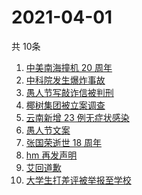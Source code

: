 # 2021-04-01
  共 10条

  <!-- BEGIN -->
  <!-- 最后更新时间:Thu Apr 01 2021 12:20:22 GMT+0000 (Coordinated Universal Time) -->
  1. [中美南海撞机 20 周年](https://www.zhihu.com/search?q=中美撞机)
1. [中科院发生爆炸事故](https://www.zhihu.com/search?q=中科院)
1. [愚人节写敲诈信被判刑](https://www.zhihu.com/search?q=愚人节套路)
1. [椰树集团被立案调查](https://www.zhihu.com/search?q=椰树集团)
1. [云南新增 23 例无症状感染](https://www.zhihu.com/search?q=云南新增)
1. [愚人节文案](https://www.zhihu.com/search?q=愚人节文案)
1. [张国荣逝世 18 周年](https://www.zhihu.com/search?q=张国荣)
1. [hm 再发声明](https://www.zhihu.com/search?q=hm)
1. [艾回道歉](https://www.zhihu.com/search?q=艾回道歉)
1. [大学生打差评被举报至学校](https://www.zhihu.com/search?q=豆瓣差评)
  <!-- END -->
  